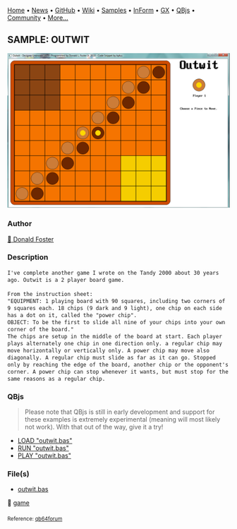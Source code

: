[Home](https://qb64.com) • [News](../../news.md) • [GitHub](https://github.com/QB64Official/qb64) • [Wiki](https://github.com/QB64Official/qb64/wiki) • [Samples](../../samples.md) • [InForm](../../inform.md) • [GX](../../gx.md) • [QBjs](../../qbjs.md) • [Community](../../community.md) • [More...](../../more.md)

## SAMPLE: OUTWIT

![outwit-screenshot.png](img/outwit-screenshot.png)

### Author

[🐝 Donald Foster](../donald-foster.md) 

### Description

```text
I've complete another game I wrote on the Tandy 2000 about 30 years ago. Outwit is a 2 player board game.

From the instruction sheet:
"EQUIPMENT: 1 playing board with 90 squares, including two corners of 9 squares each. 18 chips (9 dark and 9 light), one chip on each side has a dot on it, called the "power chip".
OBJECT: To be the first to slide all nine of your chips into your own corner of the board."
The chips are setup in the middle of the board at start. Each player plays alternately one chip in one direction only. a regular chip may move horizontally or vertically only. A power chip may move also diagonally. A regular chip must slide as far as it can go. Stopped only by reaching the edge of the board, another chip or the opponent's corner. A power chip can stop whenever it wants, but must stop for the same reasons as a regular chip.
```

### QBjs

> Please note that QBjs is still in early development and support for these examples is extremely experimental (meaning will most likely not work). With that out of the way, give it a try!

* [LOAD "outwit.bas"](https://v6p9d9t4.ssl.hwcdn.net/html/6029471/index.html?src=https://qb64.com/samples/outwit/src/outwit.bas)
* [RUN "outwit.bas"](https://v6p9d9t4.ssl.hwcdn.net/html/6029471/index.html?mode=auto&src=https://qb64.com/samples/outwit/src/outwit.bas)
* [PLAY "outwit.bas"](https://v6p9d9t4.ssl.hwcdn.net/html/6029471/index.html?mode=play&src=https://qb64.com/samples/outwit/src/outwit.bas)

### File(s)

* [outwit.bas](src/outwit.bas)

🔗 [game](../game.md)


<sub>Reference: [qb64forum](https://qb64forum.alephc.xyz/index.php?topic=125.0) </sub>
